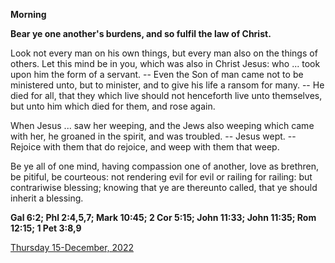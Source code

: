 **Morning**

**Bear ye one another's burdens, and so fulfil the law of Christ.**
 
Look not every man on his own things, but every man also on the things of others. Let this mind be in you, which was also in Christ Jesus: who ... took upon him the form of a servant. -- Even the Son of man came not to be ministered unto, but to minister, and to give his life a ransom for many. -- He died for all, that they which live should not henceforth live unto themselves, but unto him which died for them, and rose again.
 
When Jesus ... saw her weeping, and the Jews also weeping which came with her, he groaned in the spirit, and was troubled. -- Jesus wept. -- Rejoice with them that do rejoice, and weep with them that weep.
 
Be ye all of one mind, having compassion one of another, love as brethren, be pitiful, be courteous: not rendering evil for evil or railing for railing: but contrariwise blessing; knowing that ye are thereunto called, that ye should inherit a blessing.  

**Gal 6:2; Phl 2:4,5,7; Mark 10:45; 2 Cor 5:15; John 11:33; John 11:35; Rom 12:15; 1 Pet 3:8,9**

[Thursday 15-December, 2022](https://t.me/daily_light)

